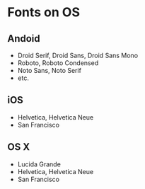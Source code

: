 # Fonts on OS
## Andoid
- Droid Serif, Droid Sans, Droid Sans Mono
- Roboto, Roboto Condensed
- Noto Sans, Noto Serif
- etc.

## iOS
- Helvetica, Helvetica Neue
- San Francisco

## OS X
- Lucida Grande
- Helvetica, Helvetica Neue
- San Francisco
